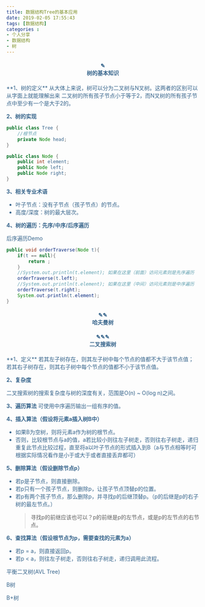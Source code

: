 ```yaml
---
title: 数据结构Tree的基本应用
date: 2019-02-05 17:55:43
tags: [数据结构]
categories :
- 个人分享
- 数据结构
- 树
---
```






<center> <h4><font color = "#36648B">✎</br>树的基本知识</center>
**1、树的定义**
从大体上来说，树可以分为二叉树与N叉树。这两者的区别可以从字面上就能理解出来
二叉树的所有孩子节点小于等于2，而N叉树的所有孩子节点中至少有一个是大于2的。



**2、树的实现**

```java
public class Tree {
    //根节点
    private Node head;
}

public class Node {
    public int element;
    public Node left;
    public Node right;
}
```


**3、相关专业术语**
- 叶子节点：没有子节点（孩子节点）的节点。
- 高度/深度：树的最大层次。



**4、树的遍历：先序/中序/后序遍历**

后序遍历Demo
```java
public void orderTraverse(Node t){
    if(t == null){
        return ;
    }
    //System.out.println(t.element); 如果在这里（前面）访问元素则是先序遍历
    orderTraverse(t.left);
    //System.out.println(t.element); 如果在这里（中间）访问元素则是中序遍历
    orderTraverse(t.right);
    System.out.println(t.element);
}
```

<center> <h4><font color = "#36648B">✎✎</br>哈夫曼树</center>
<center> <h4><font color = "#36648B">✎✎✎</br>二叉搜索树</center>
**1、定义**
若其左子树存在，则其左子树中每个节点的值都不大于该节点值；
若其右子树存在，则其右子树中每个节点的值都不小于该节点值。

**2、复杂度**

二叉搜索树的搜索复杂度与树的深度有关，范围是O(n) ~ O(log n)之间。

**3、遍历算法**
可使用中序遍历输出一组有序的值。

**4、插入算法（假设将元素a插入树B中）**

- 如果B为空树，则将元素a作为树的根节点。
- 否则，比较根节点与a的值，a若比较小则往左子树走，否则往右子树走，递归重复此节点比较过程，直至将a以叶子节点的形式插入到B（a与节点相等时可根据实际情况看作是小于或大于或者直接丢弃都可）

**5、删除算法（假设删除节点p）**

- 若p是子节点，则直接删除。
- 若p只有一个孩子节点，则删除p，让孩子节点顶替p的位置。
- 若p有两个孩子节点，那么删除p，并寻找p的后继顶替p。（p的后继是p的右子树的最左节点。）
  > 寻找p的前继应该也可以？p的前继是p的左节点，或是p的左节点的右节点。

**6、查找算法（假设根节点为p，需要查找的元素为a）**

- 若p = a，则直接返回p。
- 若p < a，则往左子树走，否则往右子树走，递归调用此流程。










平衡二叉树(AVL Tree)


B树

B+树
